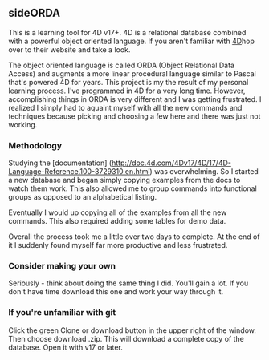 ## sideORDA

This is a learning tool for 4D v17+. 4D is a relational database combined with a powerful object oriented language.  If you aren't familiar with [4D](https://4d,com)hop over to their website and take a look. 

The object oriented language is called ORDA (Object Relational Data Access) and augments a more linear procedural language similar to Pascal that's powered 4D for years. This project is my the result of my personal learning process. I've programmed in 4D for a very long time. However, accomplishing things in ORDA is very different and I was getting frustrated. I realized I simply had to aquaint myself with all the new commands and techniques because picking and choosing a few here and there was just not working. 

### Methodology

Studying the [documentation] (http://doc.4d.com/4Dv17/4D/17/4D-Language-Reference.100-3729310.en.html) was overwhelming. So I started a new database and began simply copying examples from the docs to watch them work. This also allowed me to group commands into functional groups as opposed to an alphabetical listing. 

Eventually I would up copying all of the examples from all the new commands. This also required adding some tables for demo data. 

Overall the process took me a little over two days to complete. At the end of it I suddenly found myself far more productive and less frustrated. 

### Consider making your own

Seriously - think about doing the same thing I did. You'll gain a lot. If you don't have time download this one and work your way through it. 

### If you're unfamiliar with git

Click the green Clone or download button in the upper right of the window. Then choose download .zip. This will download a complete copy of the database. Open it with v17 or later. 
